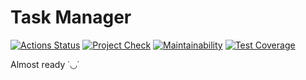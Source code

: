 # Task Manager

[![Actions Status](https://github.com/zluuba/python-project-52/workflows/hexlet-check/badge.svg)](https://github.com/zluuba/python-project-52/actions)
[![Project Check](https://github.com/zluuba/python-project-52/actions/workflows/project-check.yml/badge.svg)](https://github.com/zluuba/python-project-52/actions/workflows/project-check.yml)
[![Maintainability](https://api.codeclimate.com/v1/badges/69e4fd04562de82f7d48/maintainability)](https://codeclimate.com/github/zluuba/python-project-52/maintainability)
[![Test Coverage](https://api.codeclimate.com/v1/badges/69e4fd04562de82f7d48/test_coverage)](https://codeclimate.com/github/zluuba/python-project-52/test_coverage)


Almost ready  ˙◡˙


[//]: # ()
[//]: # (Task Manager is a task management system &#40;similar to [Redmine]&#40;http://www.redmine.org/&#41;&#41;. )

[//]: # (It allows you to set **tasks**, **assign performers** and **change their statuses**. )

[//]: # (**Registration** and **authentication** are required to work with the system.)

[//]: # ()
[//]: # ()
[//]: # (### Requirements)

[//]: # ()
[//]: # (- [python]&#40;https://www.python.org/&#41;, version 3.9 or higher)

[//]: # (- [poetry]&#40;https://python-poetry.org/docs/#installation&#41;, version 1.0.0 or higher)

[//]: # ()
[//]: # ()
[//]: # (by [**zluuba**]&#40;https://github.com/zluuba&#41;)
